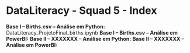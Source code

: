 # DataLiteracy - Squad 5 - Index

**Base I – Births.csv – Análise em Python:** DataLiteracy_ProjetoFinal_births.ipynb
**Base I – Births.csv – Análise em PowerBI:**
**Base II – XXXXXXX – Análise em Python:**
**Base II – XXXXXXX – Análise em PowerBI:**
